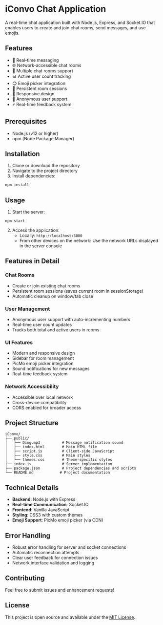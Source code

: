 # iConvo Chat Application

A real-time chat application built with Node.js, Express, and Socket.IO that enables users to create and join chat rooms, send messages, and use emojis.

## Features

- 💬 Real-time messaging
- 🌐 Network-accessible chat rooms
- 👥 Multiple chat rooms support
- 📊 Active user count tracking
- 😊 Emoji picker integration
- 🔄 Persistent room sessions
- 📱 Responsive design
- 👤 Anonymous user support
- ⚡ Real-time feedback system

## Prerequisites

- Node.js (v12 or higher)
- npm (Node Package Manager)

## Installation

1. Clone or download the repository
2. Navigate to the project directory
3. Install dependencies:
```bash
npm install
```

## Usage

1. Start the server:
```bash
npm start
```

2. Access the application:
   - Locally: `http://localhost:3000`
   - From other devices on the network: Use the network URLs displayed in the server console

## Features in Detail

### Chat Rooms
- Create or join existing chat rooms
- Persistent room sessions (saves current room in sessionStorage)
- Automatic cleanup on window/tab close

### User Management
- Anonymous user support with auto-incrementing numbers
- Real-time user count updates
- Tracks both total and active users in rooms

### UI Features
- Modern and responsive design
- Sidebar for room management
- PicMo emoji picker integration
- Sound notifications for new messages
- Real-time feedback system

### Network Accessibility
- Accessible over local network
- Cross-device compatibility
- CORS enabled for broader access

## Project Structure

```
iConvo/
├── public/
│   ├── Ding.mp3          # Message notification sound
│   ├── index.html        # Main HTML file
│   ├── script.js         # Client-side JavaScript
│   ├── style.css         # Main styles
│   └── themes.css        # Theme-specific styles
├── index.js              # Server implementation
├── package.json          # Project dependencies and scripts
└── README.md            # Project documentation
```

## Technical Details

- **Backend**: Node.js with Express
- **Real-time Communication**: Socket.IO
- **Frontend**: Vanilla JavaScript
- **Styling**: CSS3 with custom themes
- **Emoji Support**: PicMo emoji picker (via CDN)

## Error Handling

- Robust error handling for server and socket connections
- Automatic reconnection attempts
- Clear user feedback for connection issues
- Network interface validation and logging

## Contributing

Feel free to submit issues and enhancement requests!

## License

This project is open source and available under the [MIT License](https://opensource.org/licenses/MIT).
